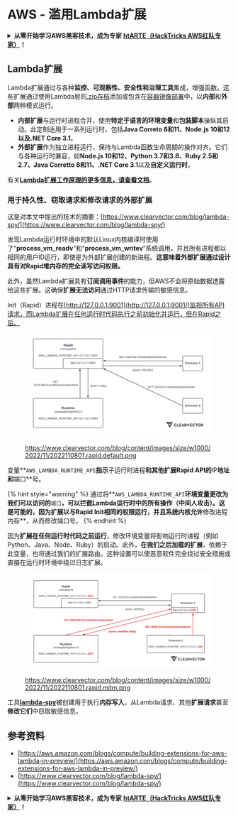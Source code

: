# AWS - 滥用Lambda扩展

<details>

<summary><strong>从零开始学习AWS黑客技术，成为专家</strong> <a href="https://training.hacktricks.xyz/courses/arte"><strong>htARTE（HackTricks AWS红队专家）</strong></a><strong>！</strong></summary>

支持HackTricks的其他方式：

* 如果您想看到您的**公司在HackTricks中做广告**或**下载PDF格式的HackTricks**，请查看[**订阅计划**](https://github.com/sponsors/carlospolop)!
* 获取[**官方PEASS和HackTricks周边产品**](https://peass.creator-spring.com)
* 探索[**PEASS家族**](https://opensea.io/collection/the-peass-family)，我们的独家[**NFTs**](https://opensea.io/collection/the-peass-family)收藏品
* **加入** 💬 [**Discord群组**](https://discord.gg/hRep4RUj7f) 或 [**电报群组**](https://t.me/peass) 或在**Twitter**上关注我们 🐦 [**@hacktricks\_live**](https://twitter.com/hacktricks\_live)**。**
* 通过向[**HackTricks**](https://github.com/carlospolop/hacktricks)和[**HackTricks Cloud**](https://github.com/carlospolop/hacktricks-cloud) github仓库提交PR来分享您的黑客技巧。

</details>

## Lambda扩展

Lambda扩展通过与各种**监控、可观察性、安全性和治理工具**集成，增强函数。这些扩展通过使用Lambda层的[.zip存档](https://docs.aws.amazon.com/lambda/latest/dg/configuration-layers.html)添加或包含在[容器镜像部署](https://aws.amazon.com/blogs/compute/working-with-lambda-layers-and-extensions-in-container-images/)中，以**内部**和**外部**两种模式运行。

* **内部扩展**与运行时进程合并，使用**特定于语言的环境变量**和**包装脚本**操纵其启动。此定制适用于一系列运行时，包括**Java Correto 8和11、Node.js 10和12以及.NET Core 3.1**。
* **外部扩展**作为独立进程运行，保持与Lambda函数生命周期的操作对齐。它们与各种运行时兼容，如**Node.js 10和12、Python 3.7和3.8、Ruby 2.5和2.7、Java Corretto 8和11、.NET Core 3.1**以及**自定义运行时**。

有关[**Lambda扩展工作原理的更多信息，请查看文档**](https://docs.aws.amazon.com/lambda/latest/dg/runtimes-extensions-api.html)。

### 用于持久性、窃取请求和修改请求的外部扩展

这是对本文中提出的技术的摘要：[https://www.clearvector.com/blog/lambda-spy/](https://www.clearvector.com/blog/lambda-spy/)

发现Lambda运行时环境中的默认Linux内核编译时使用了“**process\_vm\_readv**”和“**process\_vm\_writev**”系统调用。并且所有进程都以相同的用户ID运行，即使是为外部扩展创建的新进程。**这意味着外部扩展通过设计具有对Rapid堆内存的完全读写访问权限。**

此外，虽然Lambda扩展具有**订阅调用事件**的能力，但AWS不会将原始数据透露给这些扩展。这确保**扩展无法访问**通过HTTP请求传输的敏感信息。

Init（Rapid）进程在[http://127.0.0.1:9001](http://127.0.0.1:9001/)监视所有API请求，而Lambda扩展在任何运行时代码执行之前初始化并运行，但在Rapid之后。

<figure><img src="../../../../.gitbook/assets/image (254).png" alt=""><figcaption><p><a href="https://www.clearvector.com/blog/content/images/size/w1000/2022/11/2022110801.rapid.default.png">https://www.clearvector.com/blog/content/images/size/w1000/2022/11/2022110801.rapid.default.png</a></p></figcaption></figure>

变量**`AWS_LAMBDA_RUNTIME_API`**指示**子运行时进程**和其他扩展Rapid API的**IP**地址和**端口**号。

{% hint style="warning" %}
通过将**`AWS_LAMBDA_RUNTIME_API`**环境变量更改为我们可以访问的**`端口`**，可以拦截Lambda运行时中的所有操作（中间人攻击）。这是可能的，因为扩展以与Rapid Init相同的权限运行，并且系统内核允许**修改进程内存**，从而修改端口号。
{% endhint %}

因为**扩展在任何运行时代码之前运行**，修改环境变量将影响运行时进程（例如Python、Java、Node、Ruby）的启动。此外，**在我们之后加载的扩展**，依赖于此变量，也将通过我们的扩展路由。这种设置可以使恶意软件完全绕过安全措施或直接在运行时环境中绕过日志扩展。

<figure><img src="../../../../.gitbook/assets/image (267).png" alt=""><figcaption><p><a href="https://www.clearvector.com/blog/content/images/size/w1000/2022/11/2022110801.rapid.mitm.png">https://www.clearvector.com/blog/content/images/size/w1000/2022/11/2022110801.rapid.mitm.png</a></p></figcaption></figure>

工具[**lambda-spy**](https://github.com/clearvector/lambda-spy)被创建用于执行**内存写入**，从Lambda请求、其他**扩展请求**甚至**修改它们**中窃取敏感信息。

## 参考资料

* [https://aws.amazon.com/blogs/compute/building-extensions-for-aws-lambda-in-preview/](https://aws.amazon.com/blogs/compute/building-extensions-for-aws-lambda-in-preview/)
* [https://www.clearvector.com/blog/lambda-spy/](https://www.clearvector.com/blog/lambda-spy/)

<details>

<summary><strong>从零开始学习AWS黑客技术，成为专家</strong> <a href="https://training.hacktricks.xyz/courses/arte"><strong>htARTE（HackTricks AWS红队专家）</strong></a><strong>！</strong></summary>

支持HackTricks的其他方式：

* 如果您想看到您的**公司在HackTricks中做广告**或**下载PDF格式的HackTricks**，请查看[**订阅计划**](https://github.com/sponsors/carlospolop)!
* 获取[**官方PEASS和HackTricks周边产品**](https://peass.creator-spring.com)
* 探索[**PEASS家族**](https://opensea.io/collection/the-peass-family)，我们的独家[**NFTs**](https://opensea.io/collection/the-peass-family)收藏品
* **加入** 💬 [**Discord群组**](https://discord.gg/hRep4RUj7f) 或 [**电报群组**](https://t.me/peass) 或在**Twitter**上关注我们 🐦 [**@hacktricks\_live**](https://twitter.com/hacktricks\_live)**。**
* 通过向[**HackTricks**](https://github.com/carlospolop/hacktricks)和[**HackTricks Cloud**](https://github.com/carlospolop/hacktricks-cloud) github仓库提交PR来分享您的黑客技巧。

</details>
